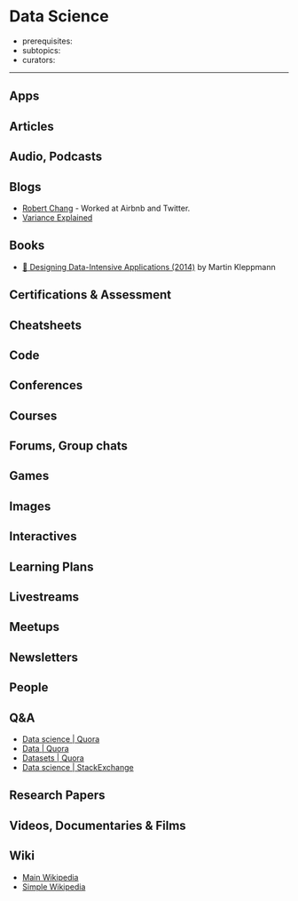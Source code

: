 # Data Science
- prerequisites:
- subtopics:
- curators:

------

## Apps



## Articles

## Audio, Podcasts

## Blogs

- [Robert Chang](https://medium.com/@rchang) - Worked at Airbnb and Twitter.
- [Variance Explained](http://varianceexplained.org/)


## Books

- [📕 Designing Data-Intensive Applications (2014)](https://dataintensive.net/) by Martin Kleppmann


## Certifications & Assessment

## Cheatsheets

## Code

## Conferences

## Courses

## Forums, Group chats

## Games

## Images

## Interactives

## Learning Plans

## Livestreams

## Meetups

## Newsletters

## People

## Q&A

- [Data science | Quora](https://www.quora.com/topic/Data-Science)
- [Data | Quora](https://www.quora.com/topic/Data)
- [Datasets | Quora](https://www.quora.com/topic/Datasets)
- [Data science | StackExchange](https://datascience.stackexchange.com)

## Research Papers

## Videos, Documentaries & Films

## Wiki

- [Main Wikipedia](https://en.wikipedia.org/wiki/Data_science)
- [Simple Wikipedia](https://simple.wikipedia.org/wiki/Data_science)

